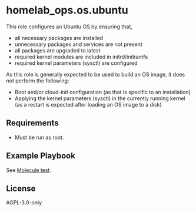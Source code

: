 homelab_ops.os.ubuntu
=====================

This role configures an Ubuntu OS by ensuring that,
- all necessary packages are installed
- unnecessary packages and services are not present
- all packages are upgraded to latest
- required kernel modules are included in initrd/initramfs
- required kernel parameters (sysctl) are configured

As this role is generally expected to be used to build an OS image, it does not perform the following:
- Boot and/or cloud-init configuration (as that is specific to an installation)
- Applying the kernel parameters (sysctl) in the currently running kernel (as a restart is expected after loading an OS image to a disk)

Requirements
------------

- Must be run as root.

Example Playbook
----------------

See [Molecule test](../../molecule/ubuntu/converge.yml).

License
-------

AGPL-3.0-only
